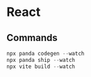 # React

## Commands

```ts
npx panda codegen --watch
npx panda ship --watch
npx vite build --watch
```
